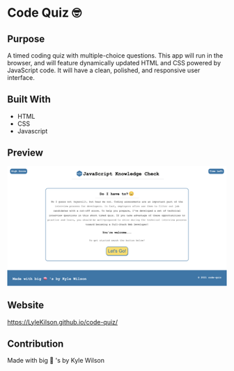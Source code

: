 # Code Quiz 🤓

## Purpose
A timed coding quiz with multiple-choice questions. This app will run in the browser, and will feature dynamically updated HTML and CSS powered by JavaScript code. It will have a clean, polished, and responsive user interface.


## Built With
* HTML
* CSS
* Javascript

## Preview
![plot](./assets/images/screen-shot.png?raw=true "Title")

## Website
https://LyleKilson.github.io/code-quiz/

## Contribution
Made with big 🧠 's by Kyle Wilson
